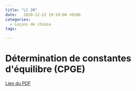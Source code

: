 ```yaml
---
title: "LC 20"
date:   2020-12-22 19:19:00 +0100
categories:
  - Leçons de chimie
tags:

---
```

# Détermination de constantes d'équilibre (CPGE)

[Lien du PDF](/assets/pdf/LC16.pdf)

<object class="pdf fitvidsignore" data="/assets/pdf/LC16.pdf" type="application/pdf"></object>
